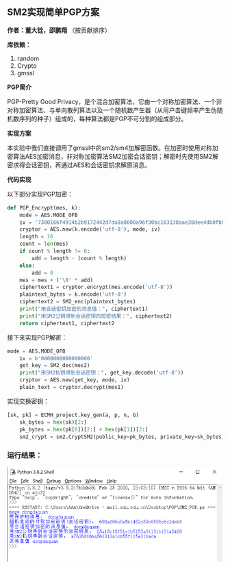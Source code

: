 ## SM2实现简单PGP方案

**作者：董大铨，邵鹏翔** （按贡献排序）

**库依赖：**

1. random
2. Crypto
3. gmssl

**PGP简介**

PGP-Pretty Good Privacy，是个混合加密算法，它由一个对称加密算法、一个非对称加密算法、与单向散列算法以及一个随机数产生器（从用户击键频率产生伪随机数序列的种子）组成的，每种算法都是PGP不可分割的组成部分。

**实现方案**

本实验中我们直接调用了gmssl中的sm2/sm4加解密函数。在加密时使用对称加密算法AES加密消息，非对称加密算法SM2加密会话密钥；解密时先使用SM2解密求得会话密钥，再通过AES和会话密钥求解原消息。

**代码实现**

以下部分实现PGP加密：

```python
def PGP_Encrypt(mes, k):
    mode = AES.MODE_OFB
    iv = '7380166f4914b2b9172442d7da8a0600a96f30bc163138aae38dee4db0fb0e4e'
    cryptor = AES.new(k.encode('utf-8'), mode, iv)
    length = 16
    count = len(mes)
    if count % length != 0:
        add = length - (count % length)
    else:
        add = 0
    mes = mes + ('\0' * add)
    ciphertext1 = cryptor.encrypt(mes.encode('utf-8'))
    plaintext_bytes = k.encode('utf-8')
    ciphertext2 = SM2_enc(plaintext_bytes)
    print("用会话密钥加密的消息值：", ciphertext1)
    print("用SM2公钥得到会话密钥的加密结果：", ciphertext2)
    return ciphertext1, ciphertext2
```

接下来实现PGP解密：

```python
mode = AES.MODE_OFB
    iv = b'0000000000000000'
    get_key = SM2_dec(mes2)
    print("用SM2私钥得到会话密钥：", get_key.decode('utf-8'))
    cryptor = AES.new(get_key, mode, iv)
    plain_text = cryptor.decrypt(mes1)
```

实现交换密钥：

```python
[sk, pk] = ECMH_project.key_gen(a, p, n, G)
    sk_bytes = hex(sk)[2:]
    pk_bytes = hex(pk[0])[2:] + hex(pk[1])[2:]
    sm2_crypt = sm2.CryptSM2(public_key=pk_bytes, private_key=sk_bytes)
```

### 运行结果：

![](1.png)
